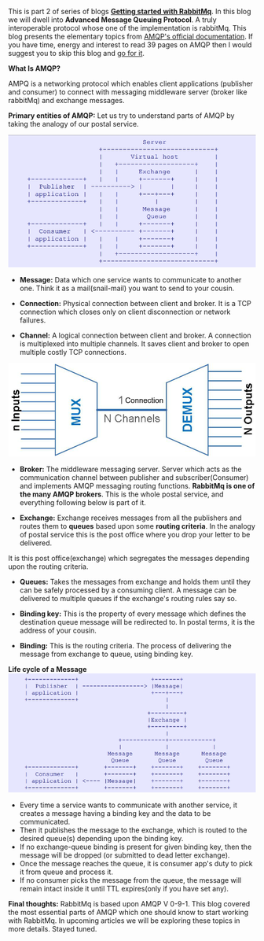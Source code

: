 This is part 2 of series of blogs [**Getting started with RabbitMq**](/getting-started-with-rabbitmq).
In this blog we will dwell into **Advanced Message Queuing Protocol**. A truly interoperable protocol whose one of the implementation is rabbitMq.
This blog presents the elementary topics from [AMQP's official documentation](https://www.rabbitmq.com/resources/specs/amqp0-9-1.pdf). If you have time, energy and interest to read 39 pages on AMQP then I would suggest you to skip this blog and [go for it](https://www.rabbitmq.com/resources/specs/amqp0-9-1.pdf).

**What Is AMQP?**

AMPQ is a networking protocol which enables client applications (publisher and consumer) to connect with messaging middleware server (broker like rabbitMq) and exchange messages.

**Primary entities of AMQP:**
Let us try to understand parts of AMQP by taking the analogy of our postal service.

![](/content/images/2016/04/rmq1.jpg)

* **Message:** Data which one service wants to communicate to another one. Think it as a mail(snail-mail) you want to send to your cousin.

* **Connection:** Physical connection between client and broker. It is a TCP connection which closes only on client disconnection or network failures. 


* **Channel:** A logical connection between client and broker. A connection is multiplexed into  multiple channels. It saves client and broker to open multiple costly TCP connections.

![](/content/images/2016/04/xzacehdfilfmmofk.png)


* **Broker:** The middleware messaging server. Server which acts as the communication channel between publisher and subscriber(Consumer) and implements AMQP messaging routing functions. **RabbitMq is one of the many AMQP brokers**. This is the whole postal service, and everything following below is part of it.

* **Exchange:** Exchange receives messages from all the publishers and routes them to **queues** based upon some **routing criteria**. In the analogy of postal service this is the post office where you drop your letter to be delivered. 

 It is this post office(exchange) which segregates the messages depending upon the routing criteria.

* **Queues:** Takes the messages from exchange and holds them until they can be safely processed by a consuming client. A message can be delivered to multiple queues if the exchange's routing rules say so.

* **Binding key:** This is the property of every message which defines the destination queue message will be redirected to. In postal terms, it is the address of your cousin.

* **Binding:** This is the routing criteria. The process of delivering the message from exchange to queue, using binding key.

**Life cycle of a Message**
![](/content/images/2016/04/rmq2.jpg)

* Every time a service wants to communicate with another service, it creates a message having a binding key and the data to be communicated.
* Then it publishes the message to the exchange, which is routed to the desired queue(s) depending upon the binding key.
* If no exchange-queue binding is present for given binding key, then the message will be dropped (or submitted to dead letter exchange).
* Once the message reaches the queue, it is consumer app's duty to pick it from queue and process it.
* If no consumer picks the message from the queue, the message will remain intact inside it until TTL expires(only if you have set any).

**Final thoughts:**
RabbitMq is based upon AMQP V 0-9-1. This blog covered the most essential parts of AMQP which one should know to start working with RabbitMq. In upcoming articles we will be exploring these topics in more details. Stayed tuned.
